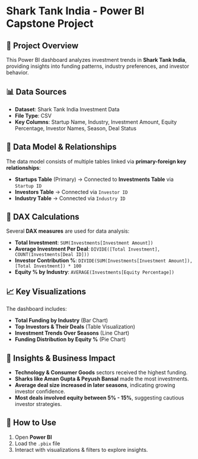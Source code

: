 # Shark Tank India - Power BI Capstone Project

## 📌 Project Overview
This Power BI dashboard analyzes investment trends in **Shark Tank India**, providing insights into funding patterns, industry preferences, and investor behavior.

## 📊 Data Sources
- **Dataset**: Shark Tank India Investment Data
- **File Type**: CSV
- **Key Columns**: Startup Name, Industry, Investment Amount, Equity Percentage, Investor Names, Season, Deal Status

## 🔗 Data Model & Relationships
The data model consists of multiple tables linked via **primary-foreign key relationships**:
- **Startups Table** (Primary) → Connected to **Investments Table** via `Startup ID`
- **Investors Table** → Connected via `Investor ID`
- **Industry Table** → Connected via `Industry ID`

## 🧮 DAX Calculations
Several **DAX measures** are used for data analysis:
- **Total Investment**: `SUM(Investments[Investment Amount])`
- **Average Investment Per Deal**: `DIVIDE([Total Investment], COUNT(Investments[Deal ID]))`
- **Investor Contribution %**: `DIVIDE(SUM(Investments[Investment Amount]), [Total Investment]) * 100`
- **Equity % by Industry**: `AVERAGE(Investments[Equity Percentage])`

## 📈 Key Visualizations
The dashboard includes:
- **Total Funding by Industry** (Bar Chart)
- **Top Investors & Their Deals** (Table Visualization)
- **Investment Trends Over Seasons** (Line Chart)
- **Funding Distribution by Equity %** (Pie Chart)

## 📌 Insights & Business Impact
- **Technology & Consumer Goods** sectors received the highest funding.
- **Sharks like Aman Gupta & Peyush Bansal** made the most investments.
- **Average deal size increased in later seasons**, indicating growing investor confidence.
- **Most deals involved equity between 5% - 15%**, suggesting cautious investor strategies.

## 🚀 How to Use
1. Open **Power BI**
2. Load the `.pbix` file
3. Interact with visualizations & filters to explore insights.
